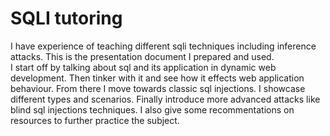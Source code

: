 # SQLI tutoring
I have experience of teaching different sqli techniques including inference attacks. This is the presentation document I prepared and used.<br />
I start off by talking about sql and its application in dynamic web development. Then tinker with it and see how it effects web application behaviour. From there I move towards classic sql injections. I showcase different types and scenarios. Finally introduce more advanced attacks like blind sql injections techniques. I also give some recommentations on resources to further practice the subject.

